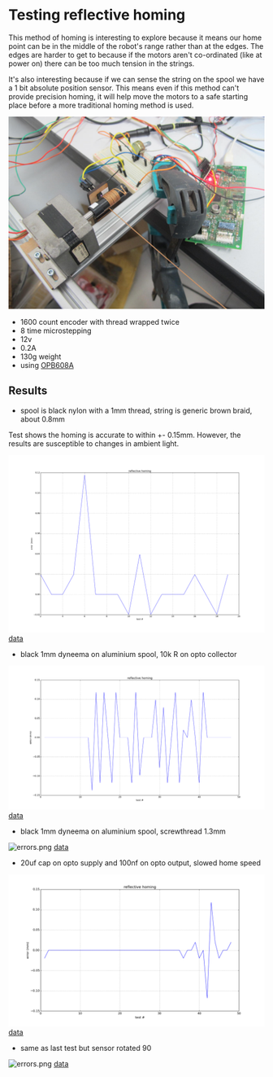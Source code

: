 # Testing reflective homing

This method of homing is interesting to explore because it means our home point can be in the middle of the robot's range rather than at the edges. The edges are harder to get to because if the motors aren't co-ordinated (like at power on) there can be too much tension in the strings.

It's also interesting because if we can sense the string on the spool we have a 1 bit absolute position sensor. This means even if this method can't provide precision homing, it will help move the motors to a safe starting place before a more traditional homing method is used.

![setup](ref_homing.jpg)

* 1600 count encoder with thread wrapped twice
* 8 time microstepping
* 12v
* 0.2A
* 130g weight
* using [OPB608A](http://uk.rs-online.com/web/p/photoelectric-sensors/1944018/?searchTerm=194+4018&relevancy-data=636F3D3126696E3D4931384E525353746F636B4E756D6265724D504E266C753D656E266D6D3D6D61746368616C6C26706D3D5E5C647B337D5B5C732D2F255C2E2C5D5C647B332C347D2426706F3D313426736E3D592673743D52535F53544F434B5F4E554D4245522677633D4E4F4E45267573743D3139342034303138267374613D3139343430313826)

## Results

* spool is black nylon with a 1mm thread, string is generic brown braid, about 0.8mm

Test shows the homing is accurate to within +- 0.15mm. However, the results are susceptible to changes in ambient light.

![errors.png](errors.png)
[data](home_errors.pkl)

* black 1mm dyneema on aluminium spool, 10k R on opto collector

![errors.png](errors-dyneema.png)
[data](home_errors-dyneema.pkl)

* black 1mm dyneema on aluminium spool, screwthread 1.3mm

![errors.png](errors-dyneema-screwth.png)
[data](home_errors-dyneema-screwthread.pkl)

* 20uf cap on opto supply and 100nf on opto output, slowed home speed

![errors.png](errors-dyneema-screw-caps.png)
[data](home_errors-dyneema-screwthread-caps.pkl)

* same as last test but sensor rotated 90

![errors.png](errors-dyneema-screwthread-caps-rotated.png)
[data](home_errors-dyneema-screwthread-caps-rotated.pkl)
